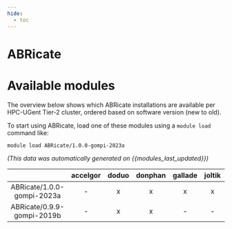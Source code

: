 ```yaml
---
hide:
  - toc
---
```


ABRicate
========

# Available modules


The overview below shows which ABRicate installations are available per HPC-UGent Tier-2 cluster, ordered based on software version (new to old).

To start using ABRicate, load one of these modules using a `module load` command like:

```shell
module load ABRicate/1.0.0-gompi-2023a
```

*(This data was automatically generated on {{modules_last_updated}})*  

| |accelgor|doduo|donphan|gallade|joltik|shinx|
| :---: | :---: | :---: | :---: | :---: | :---: | :---: |
|ABRicate/1.0.0-gompi-2023a|-|x|x|x|x|x|
|ABRicate/0.9.9-gompi-2019b|-|x|x|-|-|-|
